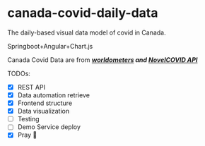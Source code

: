 # canada-covid-daily-data
The daily-based visual data model of covid in Canada.

Springboot+Angular+Chart.js

Canada Covid Data are from ***[worldometers](https://www.worldometers.info/coronavirus/) and [NovelCOVID API](https://github.com/NovelCOVID/API)***

TODOs:
- [x] REST API
- [X] Data automation retrieve
- [X] Frontend structure
- [X] Data visualization
- [ ] Testing
- [ ] Demo Service deploy
- [X] Pray :pray:
